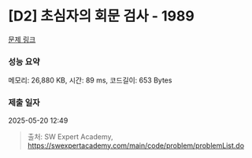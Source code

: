 # [D2] 초심자의 회문 검사 - 1989 

[문제 링크](https://swexpertacademy.com/main/code/problem/problemDetail.do?contestProbId=AV5PyTLqAf4DFAUq) 

### 성능 요약

메모리: 26,880 KB, 시간: 89 ms, 코드길이: 653 Bytes

### 제출 일자

2025-05-20 12:49



> 출처: SW Expert Academy, https://swexpertacademy.com/main/code/problem/problemList.do